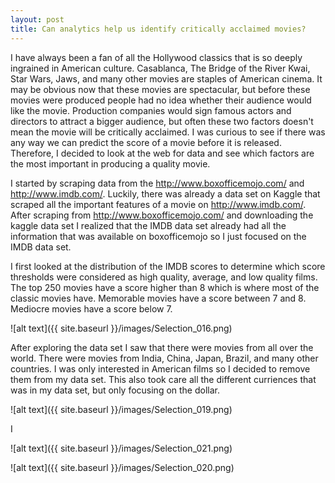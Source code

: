 ```yaml
---
layout: post
title: Can analytics help us identify critically acclaimed movies?
---
```


I have always been a fan of all the Hollywood classics that is so deeply ingrained in American culture. Casablanca, The Bridge of the River Kwai, Star Wars, Jaws, and many other movies are staples of American cinema. It may be obvious now that these movies are spectacular, but before these movies were produced people had no idea whether their audience would like the movie. Production companies would sign famous actors and directors to attract a bigger audience, but often these two factors doesn't mean the movie will be critically acclaimed. I was curious to see if there was any way we can predict the score of a movie before it is released. Therefore, I decided to look at the web for data and see which factors are the most important in producing a quality movie. 

I started by scraping data from the <http://www.boxofficemojo.com/> and <http://www.imdb.com/>. Luckily, there was already a data set on Kaggle that scraped all the important features of a movie on <http://www.imdb.com/>. After scraping from <http://www.boxofficemojo.com/> and downloading the kaggle data set I realized that the IMDB data set already had all the information that was available on boxofficemojo so I just focused on the IMDB data set.

I first looked at the distribution of the IMDB scores to determine which score thresholds were considered as high quality, average, and low quality films. The top 250 movies have a score higher than 8 which is where most of the classic movies have. Memorable movies have a score between 7 and 8. Mediocre movies have a score below 7. 

![alt text]({{ site.baseurl }}/images/Selection_016.png)

After exploring the data set I saw that there were movies from all over the world. There were movies from India, China, Japan, Brazil, and many other countries. I was only interested in American films so I decided to remove them from my data set. This also took care all the different curriences that was in my data set, but only focusing on the dollar.

![alt text]({{ site.baseurl }}/images/Selection_019.png)

I 

![alt text]({{ site.baseurl }}/images/Selection_021.png)


![alt text]({{ site.baseurl }}/images/Selection_020.png)


